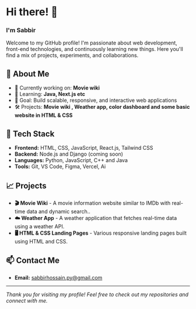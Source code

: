 # Hi there! 👋
### I'm Sabbir

Welcome to my GitHub profile! I'm passionate about web development, front-end technologies, and continuously learning new things. Here you'll find a mix of projects, experiments, and collaborations.

## 🚀 About Me
- 🔭 Currently working on: **Movie wiki**
- 🌱 Learning: **Java, Next.js etc**
- 🎯 Goal: Build scalable, responsive, and interactive web applications
- 🛠️ Projects: **Movie wiki , Weather app, color dashboard and some basic website in HTML & CSS**

## 🧰 Tech Stack
- **Frontend:** HTML, CSS, JavaScript, React.js, Tailwind CSS
- **Backend:** Node.js and Django (coming soon)
- **Languages:** Python, JavaScript, C++ and Java
- **Tools:** Git, VS Code, Figma, Vercel, Ai

## 📈 Projects
- **🎬 Movie Wiki** - A movie information website similar to IMDb with real-time data and dynamic search..
- **☁️ Weather App** - A weather application that fetches real-time data using a weather API.
- **🖥️ HTML & CSS Landing Pages** - Various responsive landing pages built using HTML and CSS.

## 📫 Contact Me
- **Email:** sabbirhossain.py@gmail.com

---

_Thank you for visiting my profile! Feel free to check out my repositories and connect with me._ 

